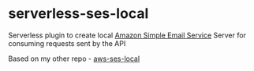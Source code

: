 # serverless-ses-local

Serverless plugin to create local [Amazon Simple Email Service](https://aws.amazon.com/ses/) Server for consuming requests sent by the API

Based on my other repo - [aws-ses-local](https://github.com/Si1kIfY/aws-ses-local)
